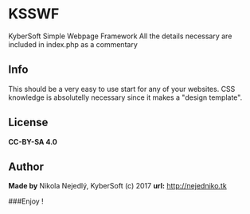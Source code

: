 # KSSWF
KyberSoft Simple Webpage Framework
All the details necessary are included in index.php as a commentary

## Info
This should be a very easy to use start for any of your websites. CSS knowledge is absolutelly necessary since it makes a "design template".

## License 
**CC-BY-SA 4.0** 

## Author
**Made by** Nikola Nejedlý, KyberSoft (c) 2017
**url:** http://nejedniko.tk


###Enjoy !